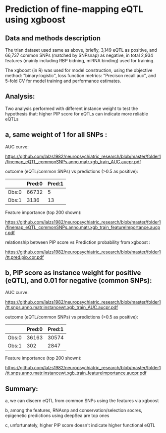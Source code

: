 <h1> Prediction of fine-mapping eQTL using xgboost </h1>

<h2> Data and methods description </h2>

The trian dataset used same as above, briefly, 3,149 eQTL as positive, and 66,737 common SNPs (matched by SNPsnap) as negative, in total 2,934 features (mainly including RBP bidning, miRNA binding) used for training.

The xgboost (in R) was used for model construction, using the objective method: "binary:logistic",  loss function metrics: "Precison recall auc", and 5-fold CV for model training and performance estimates.

<h2> Analysis: </h2>

Two analysis performed with different instance weight to test the hypothesis that:  higher PIP score for eQTLs can indicate more reliable eQTLs

<h2> a, same weight of 1 for all SNPs : </h2>

AUC curve:

https://github.com/lalzs1982/neuropsychiatric_research/blob/master/folder1/finemap_eQTL_commonSNPs.anno.matr.xgb_train_AUC.aucpr.pdf


outcome (eQTL/common SNPs) vs predictions (>0.5 as positive):

||Pred:0|Pred:1|
|--|--|--|	
|Obs:0|66732|5|
|Obs:1|3136|13|


Feature importance (top 200 shown):

https://github.com/lalzs1982/neuropsychiatric_research/blob/master/folder1/finemap_eQTL_commonSNPs.anno.matr.xgb_train_featureImportance.aucpr.pdf


relationship between PIP score vs Prediction probability from xgboost :

https://github.com/lalzs1982/neuropsychiatric_research/blob/master/folder1/tt.pred.pip.cor.pdf


<h2> b, PIP score as instance weight for positive (eQTL), and  0.01 for negative (common SNPs): </h2>

AUC curve:

https://github.com/lalzs1982/neuropsychiatric_research/blob/master/folder1/tt.snps.anno.matr.instancewt.xgb_train_AUC.aucpr.pdf


outcome (eQTL/common SNPs) vs predictions (>0.5 as positive):


||Pred:0|Pred:1|
|--|--|--|	
|Obs:0|36163|30574|
|Obs:1|302|2847|

Feature importance (top 200 shown):

https://github.com/lalzs1982/neuropsychiatric_research/blob/master/folder1/tt.snps.anno.matr.instancewt.xgb_train_featureImportance.aucpr.pdf
  
  
 <h2> Summary: </h2>

a, we can discern eQTL from common SNPs using the features via xgboost

b, among the features, RNAsnp and conservation/selection socres, epigenetic predictions using deepSea are top ones

c, unfortunately, higher PIP score doesn't indicate higher functional eQTL


